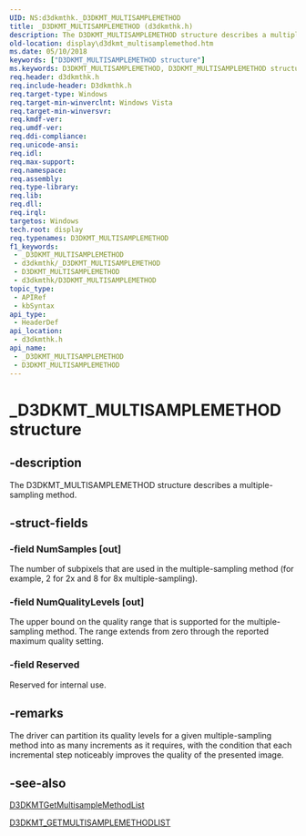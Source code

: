 ```yaml
---
UID: NS:d3dkmthk._D3DKMT_MULTISAMPLEMETHOD
title: _D3DKMT_MULTISAMPLEMETHOD (d3dkmthk.h)
description: The D3DKMT_MULTISAMPLEMETHOD structure describes a multiple-sampling method.
old-location: display\d3dkmt_multisamplemethod.htm
ms.date: 05/10/2018
keywords: ["D3DKMT_MULTISAMPLEMETHOD structure"]
ms.keywords: D3DKMT_MULTISAMPLEMETHOD, D3DKMT_MULTISAMPLEMETHOD structure [Display Devices], OpenGL_Structs_0617065f-aa53-4b1a-9a3f-e135972d4852.xml, _D3DKMT_MULTISAMPLEMETHOD, d3dkmthk/D3DKMT_MULTISAMPLEMETHOD, display.d3dkmt_multisamplemethod
req.header: d3dkmthk.h
req.include-header: D3dkmthk.h
req.target-type: Windows
req.target-min-winverclnt: Windows Vista
req.target-min-winversvr: 
req.kmdf-ver: 
req.umdf-ver: 
req.ddi-compliance: 
req.unicode-ansi: 
req.idl: 
req.max-support: 
req.namespace: 
req.assembly: 
req.type-library: 
req.lib: 
req.dll: 
req.irql: 
targetos: Windows
tech.root: display
req.typenames: D3DKMT_MULTISAMPLEMETHOD
f1_keywords:
 - _D3DKMT_MULTISAMPLEMETHOD
 - d3dkmthk/_D3DKMT_MULTISAMPLEMETHOD
 - D3DKMT_MULTISAMPLEMETHOD
 - d3dkmthk/D3DKMT_MULTISAMPLEMETHOD
topic_type:
 - APIRef
 - kbSyntax
api_type:
 - HeaderDef
api_location:
 - d3dkmthk.h
api_name:
 - _D3DKMT_MULTISAMPLEMETHOD
 - D3DKMT_MULTISAMPLEMETHOD
---
```


# _D3DKMT_MULTISAMPLEMETHOD structure


## -description

The D3DKMT_MULTISAMPLEMETHOD structure describes a multiple-sampling method.

## -struct-fields

### -field NumSamples [out]

The number of subpixels that are used in the multiple-sampling method (for example, 2 for 2x and 8 for 8x multiple-sampling).

### -field NumQualityLevels [out]

The upper bound on the quality range that is supported for the multiple-sampling method. The range extends from zero through the reported maximum quality setting.

### -field Reserved

Reserved for internal use.

## -remarks

The driver can partition its quality levels for a given multiple-sampling method into as many increments as it requires, with the condition that each incremental step noticeably improves the quality of the presented image.

## -see-also

<a href="/windows-hardware/drivers/ddi/d3dkmthk/nf-d3dkmthk-d3dkmtgetmultisamplemethodlist">D3DKMTGetMultisampleMethodList</a>



<a href="/windows-hardware/drivers/ddi/d3dkmthk/ns-d3dkmthk-_d3dkmt_getmultisamplemethodlist">D3DKMT_GETMULTISAMPLEMETHODLIST</a>

